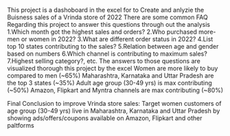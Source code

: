 This project is a dashoboard in the excel for to Create and anlyzie the Buisness sales of a Vrinda store of 2022
There are some common FAQ Regarding this project to answer this questions through out the analysis 
1.Which month got the highest sales and orders?
2.Who purchased more- men or women in 2022?
3.What are different order status in 2022?
4.List top 10 states contributing to the sales?
5.Relation between age and gender based on numbers
6.Which channel is contributing to maximum sales?
7.Highest selling category?, etc.
  The answers to those questions are visualized thorough this project by the excel 
 Women are more likely to buy compared to men (~65%)
Maharashtra, Karnataka and Uttar Pradesh are the top 3 states (~35%)
Adult age group (30-49 yrs) is max contributing (~50%)
Amazon, Flipkart and Myntra channels are max contributing (~80%)

Final Conclusion to improve Vrinda store sales:
Target women customers of age group (30-49 yrs) live in  Maharashtra, Karnataka and Uttar Pradesh by showing ads/offers/coupons available on Amazon, Flipkart and other paltforms 
